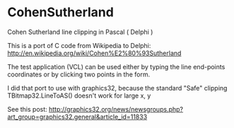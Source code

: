 # CohenSutherland
Cohen Sutherland line clipping in Pascal ( Delphi )


This is a port of C code from Wikipedia to Delphi:  http://en.wikipedia.org/wiki/Cohen%E2%80%93Sutherland

The test application (VCL) can be used either by typing the line end-points coordinates or by clicking two points in the form.

I did that port to use with graphics32, because the standard "Safe" clipping TBitmap32.LineToAS() doesn't work for large x, y 

See this post: http://graphics32.org/news/newsgroups.php?art_group=graphics32.general&article_id=11833



